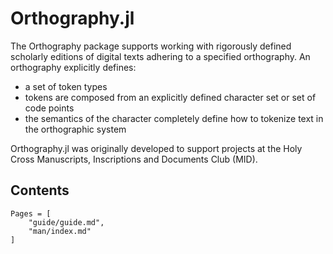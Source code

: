 # Orthography.jl

The Orthography package supports working with rigorously defined scholarly editions of digital texts adhering to a specified orthography.  An orthography explicitly defines:


- a set of token types
- tokens are composed from an explicitly defined character set or set of code points
- the semantics of the character completely define how to tokenize text in the orthographic system 

Orthography.jl was originally developed to support projects at the Holy Cross Manuscripts, Inscriptions and Documents Club (MID).

## Contents

```@contents
Pages = [
    "guide/guide.md",
    "man/index.md"
]
```

